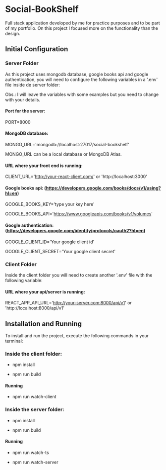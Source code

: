 # Social-BookShelf
Full stack application developed by me for practice purposes and to be part of my portfolio. On this project I focused more on the functionality than the design.

## Initial Configuration
### Server Folder
As this project uses mongodb database, google books api and google authentication, you will need to configure the following variables in a '.env' file inside de server folder:

Obs.: I will leave the variables with some examples but you need to change with your details.

#### Port for the server:

PORT=8000

#### MongoDB database:

MONGO_URL='mongodb://localhost:27017/social-bookshelf'

MONGO_URL can be a local database or MongoDB Atlas.

#### URL where your front end is running:

CLIENT_URL='http://your-react-client.com/' or 'http://localhost:3000'

#### Google books api: (https://developers.google.com/books/docs/v1/using?hl=en)

GOOGLE_BOOKS_KEY='type your key here'

GOOGLE_BOOKS_API='https://www.googleapis.com/books/v1/volumes'

#### Google authentication: (https://developers.google.com/identity/protocols/oauth2?hl=en)

GOOGLE_CLIENT_ID='Your google client id'

GOOGLE_CLIENT_SECRET='Your google client secret'

### Client Folder
Inside the client folder you will need to create another '.env' file with the following variable:

#### URL where your api/server is running:

REACT_APP_API_URL='http://your-server.com:8000/api/v1' or 'http://localhost:8000/api/v1'

## Installation and Running

To install and run the project, execute the following commands in your terminal:

### Inside the client folder:

- npm install

- npm run build

#### Running

- npm run watch-client

### Inside the server folder:

- npm install

- npm run build

#### Running

- npm run watch-ts

- npm run watch-server
